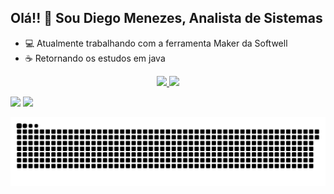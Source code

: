 ## Olá!! 🖖 Sou Diego Menezes, Analista de Sistemas 

- 💻 Atualmente trabalhando com a ferramenta Maker da Softwell
- ☕ Retornando os estudos em java

<div align="center">
  <a href="https://github.com/diegomenezesa">
  <img height="180em" src="https://github-readme-stats.vercel.app/api?username=diegomenezesa&show_icons=true&theme=dracula&include_all_commits=true&count_private=true"/>
  <img height="180em" src="https://github-readme-stats.vercel.app/api/top-langs/?username=diegomenezesa&layout=compact&langs_count=7&theme=dracula"/>
</div>
<div> 
  
  <a href="https://instagram.com/diegomenezesa" target="_blank"><img src="https://img.shields.io/badge/-Instagram-%23E4405F?style=for-the-badge&logo=instagram&logoColor=white" target="_blank"></a>
  <a href="https://www.linkedin.com/in/diego-menezes-80bb29a2" target="_blank"><img src="https://img.shields.io/badge/-LinkedIn-%230077B5?style=for-the-badge&logo=linkedin&logoColor=white" target="_blank"></a> 
 
  ![Snake animation](https://github.com/diegomenezesa/diegomenezesa/blob/output/github-contribution-grid-snake.svg)
 
</div>
